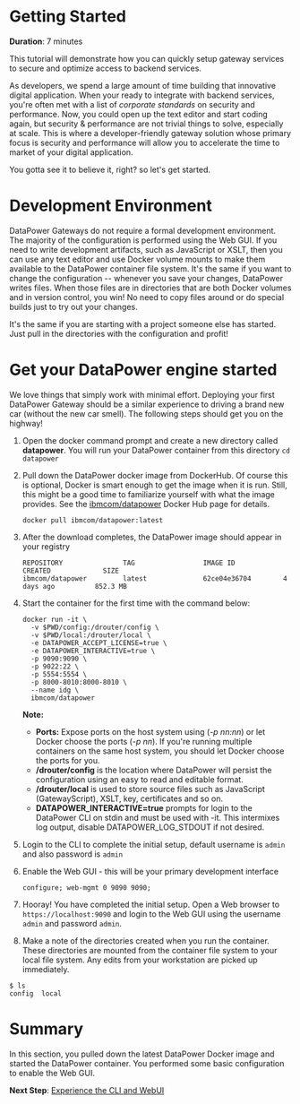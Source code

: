 # Getting Started

**Duration**: 7 minutes

This tutorial will demonstrate how you can quickly setup gateway services to secure and optimize access to backend services.

As developers, we spend a large amount of time building that innovative digital application. When your ready to integrate with  backend services, you're often met with a list of *corporate standards* on security and performance. Now, you could open up the text editor and start coding again, but security & performance are not trivial things to solve, especially at scale. This is where a developer-friendly gateway solution whose primary focus is security and performance will allow you to accelerate the time to market of your digital application.

You gotta see it to believe it, right? so let's get started.

# Development Environment

DataPower Gateways do not require a formal development environment. The majority of the configuration is performed using the Web GUI. If you need to write development artifacts, such as JavaScript or XSLT, then you can use any text editor and use Docker volume mounts to make them available to the DataPower container file system. It's the same if you want to change the configuration -- whenever you save your changes, DataPower writes files. When those files are in directories that are both Docker volumes and in version control, you win! No need to copy files around or do special builds just to try out your changes.

It's the same if you are starting with a project someone else has started. Just pull in the directories with the configuration and profit!

# Get your DataPower engine started

We love things that simply work with minimal effort. Deploying your first DataPower Gateway should be a similar experience to driving a brand new car (without the new car smell). The following steps should get you on the highway!

1. Open the docker command prompt and create a new directory called **datapower**. You will run your DataPower container from this directory `cd datapower`
2. Pull down the DataPower docker image from DockerHub. Of course this is optional, Docker is smart enough to get the image when it is run. Still, this might be a good time to familiarize yourself with what the image provides. See the [ibmcom/datapower](https://hub.docker.com/r/ibmcom/datapower/) Docker Hub page for details.

    ```
    docker pull ibmcom/datapower:latest
    ```

3. After the download completes, the DataPower image should appear in your registry

    ```
    REPOSITORY               TAG                 IMAGE ID            CREATED             SIZE
    ibmcom/datapower         latest              62ce04e36704        4 days ago          852.3 MB
    ```

4. Start the container for the first time with the command below:

    ```
    docker run -it \
      -v $PWD/config:/drouter/config \
      -v $PWD/local:/drouter/local \
      -e DATAPOWER_ACCEPT_LICENSE=true \
      -e DATAPOWER_INTERACTIVE=true \
      -p 9090:9090 \
      -p 9022:22 \
      -p 5554:5554 \
      -p 8000-8010:8000-8010 \
      --name idg \
      ibmcom/datapower
    ```

    **Note:** 
    * **Ports:** Expose ports on the host system using (_-p nn:nn_) or let Docker choose the ports (_-p nn_). If you're running multiple containers on the same host system, you should let Docker choose the ports for you.
    * **/drouter/config** is the location where DataPower will persist the configuration using an easy to read and editable format.
    * **/drouter/local** is used to store source files such as JavaScript (GatewayScript), XSLT, key, certificates and so on.
    * **DATAPOWER_INTERACTIVE=true** prompts for login to the DataPower CLI on stdin and must be used with -it. This intermixes log output, disable DATAPOWER_LOG_STDOUT if not desired.

5. Login to the CLI to complete the initial setup, default username is `admin` and also password is `admin`
6. Enable the Web GUI - this will be your primary development interface
    ```
    configure; web-mgmt 0 9090 9090;
    ```
7. Hooray! You have completed the initial setup. Open a Web browser to `https://localhost:9090` and login to the Web GUI using the username `admin` and password `admin`.
8. Make a note of the directories created when you run the container. These directories are mounted from the container file system to your local file system. Any edits from your workstation are picked up immediately.
```
$ ls
config	local 
```

# Summary

In this section, you pulled down the latest DataPower Docker image and started the DataPower container. You performed some basic configuration to enable the Web GUI.

**Next Step**: [Experience the CLI and WebUI](experience-cli-webgui.md)